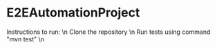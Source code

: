 # E2EAutomationProject

Instructions to run: \n
Clone the repository \n
Run tests using command "mvn test" \n
